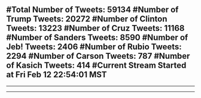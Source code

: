 #Total Number of Tweets: 59134 
#Number of Trump Tweets: 20272
#Number of Clinton Tweets: 13223
#Number of Cruz Tweets: 11168
#Number of Sanders Tweets: 8590
#Number of Jeb! Tweets: 2406
#Number of Rubio Tweets: 2294
#Number of Carson Tweets: 787
#Number of Kasich Tweets: 414
#Current Stream Started at Fri Feb 12 22:54:01 MST
---
---
---
